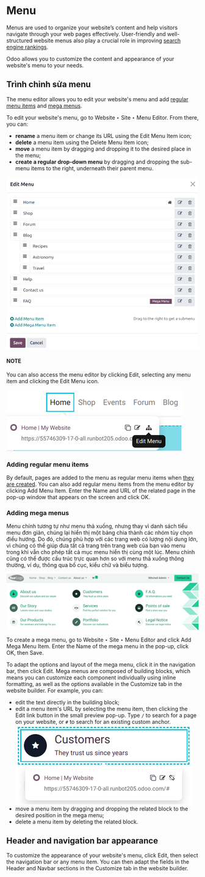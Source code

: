 # Menu

Menus are used to organize your website’s content and help visitors navigate through your web pages
effectively. User-friendly and well-structured website menus also play a crucial role in improving
[search engine rankings](applications/websites/website/pages/seo.md).

Odoo allows you to customize the content and appearance of your website's menu to your needs.

## Trình chỉnh sửa menu

The menu editor allows you to edit your website's menu and add [regular menu items](#website-regular-menus) and [mega menus](#website-mega-menus).

To edit your website's menu, go to Website ‣ Site ‣ Menu Editor. From there,
you can:

- **rename** a menu item or change its URL using the Edit Menu Item icon;
- **delete** a menu item using the Delete Menu Item icon;
- **move** a menu item by dragging and dropping it to the desired place in the menu;
- **create a regular drop-down menu** by dragging and dropping the sub-menu items to the right,
  underneath their parent menu.

![Menu editor with sub-menus](../../../../.gitbook/assets/menu-editor.png)

#### NOTE
You can also access the menu editor by clicking Edit, selecting any menu item and
clicking the Edit Menu icon.

![Access the Menu editor while in Edit mode.](../../../../.gitbook/assets/edit-menu-icon.png)

<a id="website-regular-menus"></a>

### Adding regular menu items

By default, pages are added to the menu as regular menu items when [they are created](applications/websites/website/pages.md). You can also add regular menu items from the menu editor by clicking Add
Menu Item. Enter the Name and URL of the related page in the pop-up window that appears
on the screen and click OK.

<a id="website-mega-menus"></a>

### Adding mega menus

Menu chính tương tự như menu thả xuống, nhưng thay vì danh sách tiểu menu đơn giản, chúng lại hiển thị một bảng chia thành các nhóm tùy chọn điều hướng. Do đó, chúng phù hợp với các trang web có lượng nội dung lớn, vì chúng có thể giúp đưa tất cả trang trên trang web của bạn vào menu trong khi vẫn cho phép tất cả mục menu hiển thị cùng một lúc. Menu chính cũng có thể được cấu trúc trực quan hơn so với menu thả xuống thông thường, ví dụ, thông qua bố cục, kiểu chữ và biểu tượng.

![Mega menu in the navigation bar.](../../../../.gitbook/assets/mega-menu.png)

To create a mega menu, go to Website ‣ Site ‣ Menu Editor and click
Add Mega Menu Item. Enter the Name of the mega menu in the pop-up, click
OK, then Save.

To adapt the options and layout of the mega menu, click it in the navigation bar, then click
Edit. Mega menus are composed of building blocks, which means you can customize each
component individually using inline formatting, as well as the options available in the
Customize tab in the website builder. For example, you can:

- edit the text directly in the building block;
- edit a menu item's URL by selecting the menu item, then clicking the Edit link button
  in the small preview pop-up. Type `/` to search for a page on your website, or `#` to search for
  an existing custom anchor.
  ![Edit a mega menu option.](../../../../.gitbook/assets/mega-menu-option.png)
- move a menu item by dragging and dropping the related block to the desired position in the mega
  menu;
- delete a menu item by deleting the related block.

## Header and navigation bar appearance

To customize the appearance of your website's menu, click Edit, then select the
navigation bar or any menu item. You can then adapt the fields in the Header and
Navbar sections in the Customize tab in the website builder.

